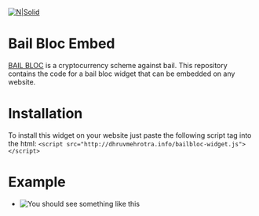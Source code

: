 
[![N|Solid](https://bailbloc.thenewinquiry.com/images/logo.png)](https://nodesource.com/products/nsolid)
# Bail Bloc Embed

[BAIL BLOC](https://bailbloc.thenewinquiry.com/) is a cryptocurrency scheme against bail.  This repository contains the code for a bail bloc widget that can be embedded on any website.
# Installation
To install this widget on your website just paste the following script tag into the html: 
```<script src="http://dhruvmehrotra.info/bailbloc-widget.js"></script>```

# Example
- ![You should see something like this](./example.png "Logo Title Text 1")
